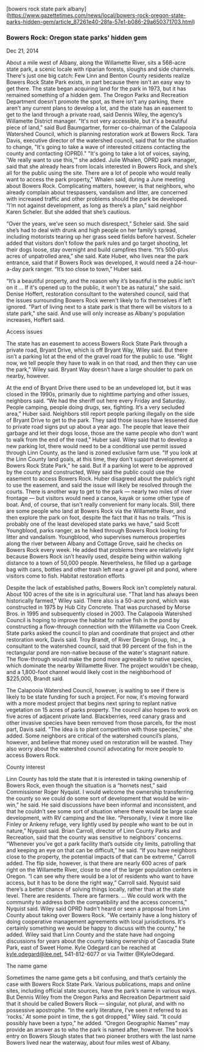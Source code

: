 [bowers rock state park albany]
(https://www.gazettetimes.com/news/local/bowers-rock-oregon-state-parks-hidden-gem/article_87261e40-28fa-57e1-b086-29a650371703.html)

### Bowers Rock: Oregon state parks' hidden gem
Dec 21, 2014

About a mile west of Albany, along the Willamette River, sits a 568-acre state park, a scenic locale with riparian forests, sloughs and side channels.
There's just one big catch: Few Linn and Benton County residents realize Bowers Rock State Park exists, in part because there isn't an easy way to get there.
The state began acquiring land for the park in 1973, but it has remained something of a hidden gem.
The Oregon Parks and Recreation Department doesn't promote the spot, as there isn't any parking, there aren't any current plans to develop a lot, and the state has an easement to get to the land through a private road, said Dennis Wiley, the agency’s Willamette District manager.
"It's not very accessible, but it's a beautiful piece of land," said Bud Baumgartner, former co-chairman of the Calapooia Watershed Council, which is planning restoration work at Bowers Rock.
Tara Davis, executive director of the watershed council, said that for the situation to change, "It's going to take a wave of interested citizens contacting the county and contacting (OPRD)."
"It's going to take a lot of voices, saying, 'We really want to use this,’" she added.
Julie Whalen, OPRD park manager, said that she already hears from locals interested in Bowers Rock, and she’s all for the public using the site.
There are a lot of people who would really want to access the park property," Whalen said, during a June meeting about Bowers Rock.
Complicating matters, however, is that neighbors, who already complain about trespassers, vandalism and litter, are concerned with increased traffic and other problems should the park be developed.
“I’m not against development, as long as there’s a plan,” said neighbor Karen Scheler.
But she added that she’s cautious.

“Over the years, we’ve seen so much disrespect,” Scheler said.
She said she’s had to deal with drunk and high people on her family’s spread, including motorists tearing up her grass seed fields before harvest.
Scheler added that visitors don’t follow the park rules and go target shooting, let their dogs loose, stay overnight and build campfires there.
“It’s 500-plus acres of unpatrolled area,” she said.
Kate Huber, who lives near the park entrance, said that if Bowers Rock was developed, it would need a 24-hour-a-day park ranger.
“It’s too close to town,” Huber said.

“It’s a beautiful property, and the reason why it’s beautiful is the public isn’t on it ... If it's opened up to the public, it won't be as natural,” she said.
Denise Hoffert, restoration consultant to the watershed council, said that the issues surrounding Bowers Rock weren't likely to fix themselves if left ignored.
"Part of living next to a state park is that there will be visitors to a state park," she said.
And use will only increase as Albany's population increases, Hoffert said.

Access issues

The state has an easement to access Bowers Rock State Park through a private road, Bryant Drive, which is off Bryant Way, Wiley said.
But there isn’t a parking lot at the end of the gravel road for the public to use.
"Right now, we tell people they have to walk in on that road, and then they can use the park," Wiley said.
Bryant Way doesn’t have a large shoulder to park on nearby, however.

At the end of Bryant Drive there used to be an undeveloped lot, but it was closed in the 1990s, primarily due to nighttime partying and other issues, neighbors said.
“We had the sheriff out here every Friday and Saturday. People camping, people doing drugs, sex, fighting. It’s a very secluded area,” Huber said.
Neighbors still report people parking illegally on the side of Bryant Drive to get to the park. They said those issues have lessened due to private road signs put up about a year ago.
The people that leave their garbage and let their dogs loose, those are the same people who don’t want to walk from the end of the road,” Huber said.
Wiley said that to develop a new parking lot, there would need to be a conditional use permit issued through Linn County, as the land is zoned exclusive farm use.
"If you look at the Linn County land goals, at this time, they don't support development at Bowers Rock State Park," he said.
But if a parking lot were to be approved by the county and constructed, Wiley said the public could use the easement to access Bowers Rock.
Huber disagreed about the public’s right to use the easement, and said the issue will likely be resolved through the courts.
There is another way to get to the park — nearly two miles of river frontage — but visitors would need a canoe, kayak or some other type of boat. And, of course, that isn't really convenient for many locals.
Still, there are some people who land at Bowers Rock via the Willamette River, and then explore the park on foot, despite the fact that it has no trails.
“This is probably one of the least developed state parks we have,” said Scott Youngblood, parks ranger, as he hiked through Bowers Rock looking for litter and vandalism.
Youngblood, who supervises numerous properties along the river between Albany and Cottage Grove, said he checks on Bowers Rock every week. He added that problems there are relatively light because Bowers Rock isn’t heavily used, despite being within walking distance to a town of 50,000 people.
Nevertheless, he filled up a garbage bag with cans, bottles and other trash left near a gravel pit and pond, where visitors come to fish.
Habitat restoration efforts

Despite the lack of established paths, Bowers Rock isn't completely natural.
About 100 acres of the site is in agricultural use. "That land has always been historically farmed," Wiley said.
There also is a 50-acre pond, which was constructed in 1975 by Hub City Concrete. That was purchased by Morse Bros. in 1995 and subsequently closed in 2003.
The Calapooia Watershed Council is hoping to improve the habitat for native fish in the pond by constructing a flow-through connection with the Willamette via Coon Creek.
State parks asked the council to plan and coordinate that project and other restoration work, Davis said.
Troy Brandt, of River Design Group, Inc., a consultant to the watershed council, said that 99 percent of the fish in the rectangular pond are non-native because of the water's stagnant nature.
The flow-through would make the pond more agreeable to native species, which dominate the nearby Willamette River.
The project wouldn't be cheap, and a 1,800-foot channel would likely cost in the neighborhood of $225,000, Brandt said.

The Calapooia Watershed Council, however, is waiting to see if there is likely to be state funding for such a project.
For now, it's moving forward with a more modest project that begins next spring to replant native vegetation on 15 acres of parks property. The council also hopes to work on five acres of adjacent private land.
Blackberries, reed canary grass and other invasive species have been removed from those parcels, for the most part, Davis said.
"The idea is to plant competition with those species," she added.
Some neighbors are critical of the watershed council’s plans, however, and believe that money used on restoration will be wasted.
They also worry about the watershed council advocating for more people to access Bowers Rock.

County interest

Linn County has told the state that it is interested in taking ownership of Bowers Rock, even though the situation is a “hornets nest,” said Commissioner Roger Nyquist.
I would welcome the ownership transferring the county so we could do some sort of development that would be win-win,” he said.
He said discussions have been informal and inconsistent, and that he couldn’t see some sort of situation where there would be large scale development, with RV camping and the like.
“Personally, I view it more like Finley or Ankeny refuge, very lightly used by people who want to be out in nature,” Nyquist said.
Brian Carroll, director of Linn County Parks and Recreation, said that the county was sensitive to neighbors’ concerns.
“Whenever you’ve got a park facility that’s outside city limits, patrolling that and keeping an eye on that can be difficult,” he said.
“If you have neighbors close to the property, the potential impacts of that can be extreme,” Carroll added.
The flip side, however, is that there are nearly 600 acres of park right on the Willamette River, close to one of the larger population centers in Oregon.
“I can see why there would be a lot of residents who want to have access, but it has to be done the right way,” Carroll said.
Nyquist said there’s a better chance of solving things locally, rather than at the state level.
There are residents. There are farmers. ... We could work with the community to address both the compatibility and the access concerns,” Nyquist said.
Wiley said OPRD hadn't heard or seen a proposal from Linn County about taking over Bowers Rock.
"We certainly have a long history of doing cooperative management agreements with local jurisdictions. It's certainly something we would be happy to discuss with the county," he added.
Wiley said that Linn County and the state have had ongoing discussions for years about the county taking ownership of Cascadia State Park, east of Sweet Home.
Kyle Odegard can be reached at kyle.odegard@lee.net, 541-812-6077 or via Twitter @KyleOdegard.

The name game

Sometimes the name game gets a bit confusing, and that’s certainly the case with Bowers Rock State Park.
Various publications, maps and online sites, including official state sources, have the park’s name in various ways.
But Dennis Wiley from the Oregon Parks and Recreation Department said that it should be called Bowers Rock — singular, not plural, and with no possessive apostrophe.
“In the early literature, I’ve seen it referred to as ‘rocks.’ At some point in time, the s got dropped,” Wiley said.
“It could possibly have been a typo,” he added.
“Oregon Geographic Names” may provide an answer as to who the park is named after, however.
The book’s entry on Bowers Slough states that two pioneer brothers with the last name Bowers lived near the waterway, about four miles west of Albany.
